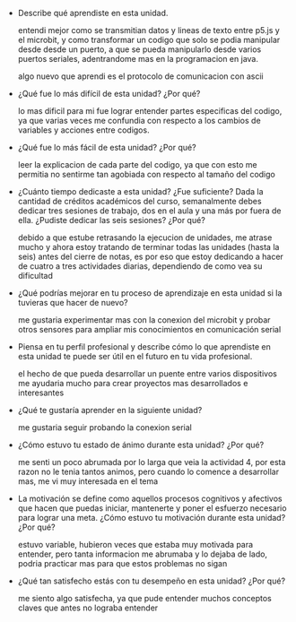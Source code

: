 - Describe qué aprendiste en esta unidad.

  entendi mejor como se transmitian datos y lineas de texto entre p5.js y el microbit, y como transformar un codigo que solo se podia manipular
  desde desde un puerto, a que se pueda manipularlo desde varios puertos seriales, adentrandome mas en la programacion en java.

  algo nuevo que aprendi es el protocolo de comunicacion con ascii
  
- ¿Qué fue lo más difícil de esta unidad? ¿Por qué?

  lo mas dificil para mi fue lograr entender partes especificas del codigo, ya que varias veces me confundia con respecto a los cambios de variables
  y acciones entre codigos. 

- ¿Qué fue lo más fácil de esta unidad? ¿Por qué?

  leer la explicacion de cada parte del codigo, ya que con esto me permitia no sentirme tan agobiada con respecto al tamaño del codigo

- ¿Cuánto tiempo dedicaste a esta unidad? ¿Fue suficiente? Dada la cantidad de créditos académicos del curso, semanalmente debes dedicar tres sesiones de trabajo, dos en el aula y una más por fuera de ella. ¿Pudiste dedicar las seis sesiones? ¿Por qué?

  debido a que estube retrasando la ejecucion de unidades, me atrase mucho y ahora estoy tratando de terminar todas las unidades (hasta la seis)
  antes del cierre de notas, es por eso que estoy dedicando a hacer de cuatro a tres actividades diarias, dependiendo de como vea su dificultad

- ¿Qué podrías mejorar en tu proceso de aprendizaje en esta unidad si la tuvieras que hacer de nuevo?

  me gustaria experimentar mas con la conexion del microbit y probar otros sensores para ampliar mis conocimientos en comunicación serial

- Piensa en tu perfil profesional y describe cómo lo que aprendiste en esta unidad te puede ser útil en el futuro en tu vida profesional.

  el hecho de que pueda desarrollar un puente entre varios dispositivos me ayudaria mucho para crear proyectos mas desarrollados e interesantes

- ¿Qué te gustaría aprender en la siguiente unidad?

  me gustaria seguir probando la conexion serial

- ¿Cómo estuvo tu estado de ánimo durante esta unidad? ¿Por qué?

  me senti un poco abrumada por lo larga que veia la actividad 4, por esta razon no le tenia tantos animos, pero cuando lo comence a desarrollar
  mas, me vi muy interesada en el tema 

- La motivación se define como aquellos procesos cognitivos y afectivos que hacen que puedas iniciar, mantenerte y poner el esfuerzo necesario para lograr una meta. ¿Cómo estuvo tu motivación durante esta unidad? ¿Por qué?

  estuvo variable, hubieron veces que estaba muy motivada para entender, pero tanta informacion me abrumaba y lo dejaba de lado, podria
  practicar mas para que estos problemas no sigan 

- ¿Qué tan satisfecho estás con tu desempeño en esta unidad? ¿Por qué?

  me siento algo satisfecha, ya que pude entender muchos conceptos claves que antes no lograba entender 
